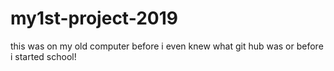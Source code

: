 # my1st-project-2019
this was on my old computer before i even knew what git hub was or before i started school!
